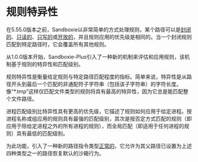 # 规则特异性

在5.55.0版本之前，Sandboxie以非常简单的方式处理规则，某个路径可以是[封闭的](../Content/ClosedFilePath.md)、[只读的](../Content/ReadFilePath.md)、[只写的](../Content/WriteFilePath.md)或[开放的](../Content/OpenFilePath.md)，并且规则应用的优先级是相同的。当一个封闭规则匹配到特定路径时，它会覆盖所有其他规则。

从1.0.0版本开始，Sandboxie-Plus引入了一种新的机制来评估和应用规则，该机制基于规则的特异性和匹配级别。

规则特异性是衡量给定规则与特定路径匹配程度的指标。简单来说，特异性是从路径开头到最后一个匹配的非通配符子字符串（包括该子字符串）的字符长度。像“*.tmp”这样仅匹配文件类型的规则将具有最高的特异性，因为它总是能匹配整个文件路径。

进程匹配级别比特异性具有更高的优先级，它描述了规则如何应用于给定进程。按进程名称或组应用的规则具有最强的匹配级别，其次是按否定方式匹配的规则（即应用于除给定进程之外的所有进程的规则），而全局匹配（即适用于任何进程的规则）具有最低的匹配级别。

为此功能，引入了一种新的路径指令类型[正常的](../Content/NormalFilePath.md)，它允许为其父路径已设置为上述四种类型之一的路径恢复默认的沙箱行为。
